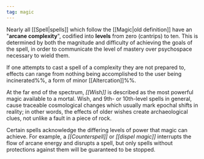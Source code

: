 ```yaml
---
tag: magic
---
```

Nearly all [[Spell|spells]] which follow the [[Magic|old definition]] have an "**arcane complexity**", codified into **levels** from zero (cantrips) to ten. This is determined by both the magnitude and difficulty of achieving the goals of the spell, in order to communicate the level of mastery over psychospace necessary to wield them. 

If one attempts to cast a spell of a complexity they are not prepared to, effects can range from nothing being accomplished to the user being incinerated%%, a form of minor [[Altercation]]%%.

At the far end of the spectrum, *[[Wish]]* is described as the most powerful magic available to a mortal. Wish, and 9th- or 10th-level spells in general, cause traceable cosmological changes which usually mark epochal shifts in reality; in other words, the effects of older wishes create archaeological clues, not unlike a fault in a piece of rock.

Certain spells acknowledge the differing levels of power that magic can achieve. For example, a *[[Counterspell]]* or *[[dispel magic]]* interrupts the flow of arcane energy and disrupts a spell, but only spells without protections against them will be guaranteed to be stopped.